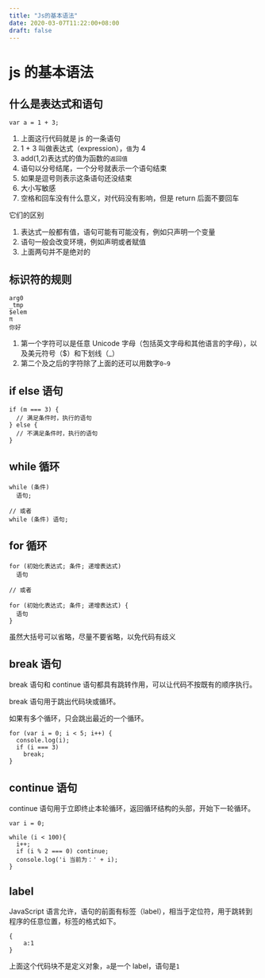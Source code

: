 ```yaml
---
title: "Js的基本语法"
date: 2020-03-07T11:22:00+08:00
draft: false
---
```


# js 的基本语法

## 什么是表达式和语句

```
var a = 1 + 3;
```

1. 上面这行代码就是 js 的一条语句
2. 1 + 3 叫做表达式（expression），`值`为 4
3. add(1,2)表达式的值为函数的`返回值`
4. 语句以分号结尾，一个分号就表示一个语句结束
5. 如果是逗号则表示这条语句还没结束
6. 大小写敏感
7. 空格和回车没有什么意义，对代码没有影响，但是 return 后面不要回车

它们的区别

1. 表达式一般都有值，语句可能有可能没有，例如只声明一个变量
2. 语句一般会改变环境，例如声明或者赋值
3. 上面两句并不是绝对的

## 标识符的规则

```
arg0
_tmp
$elem
π
你好
```

1. 第一个字符可以是任意 Unicode 字母（包括英文字母和其他语言的字母），以及美元符号（\$）和下划线（\_）
2. 第二个及之后的字符除了上面的还可以用数字`0~9`

## if else 语句

```
if (m === 3) {
  // 满足条件时，执行的语句
} else {
  // 不满足条件时，执行的语句
}
```

## while 循环

```
while (条件)
  语句;

// 或者
while (条件) 语句;
```

## for 循环

```
for (初始化表达式; 条件; 递增表达式)
  语句

// 或者

for (初始化表达式; 条件; 递增表达式) {
  语句
}

```

虽然大括号可以省略，尽量不要省略，以免代码有歧义

## break 语句

break 语句和 continue 语句都具有跳转作用，可以让代码不按既有的顺序执行。

break 语句用于跳出代码块或循环。

如果有多个循环，只会跳出最近的一个循环。

```
for (var i = 0; i < 5; i++) {
  console.log(i);
  if (i === 3)
    break;
}
```

## continue 语句

continue 语句用于立即终止本轮循环，返回循环结构的头部，开始下一轮循环。

```
var i = 0;

while (i < 100){
  i++;
  if (i % 2 === 0) continue;
  console.log('i 当前为：' + i);
}
```

## label

JavaScript 语言允许，语句的前面有标签（label），相当于定位符，用于跳转到程序的任意位置，标签的格式如下。

```
{
    a:1
}
```

上面这个代码块不是定义对象，`a`是一个 label，语句是`1`
